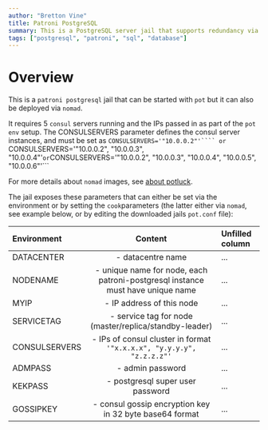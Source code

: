 ```yaml
---
author: "Bretton Vine"
title: Patroni PostgreSQL
summary: This is a PostgreSQL server jail that supports redundancy via Patroni.
tags: ["postgresql", "patroni", "sql", "database"]
---
```


# Overview

This is a ```patroni postgresql``` jail that can be started with ```pot``` but it can also be deployed via ```nomad```.

It requires 5 ```consul``` servers running and the IPs passed in as part of the ```pot env``` setup. The CONSULSERVERS parameter defines the consul server instances, and must be set as ```CONSULSERVERS='"10.0.0.2"'```` or ```CONSULSERVERS='"10.0.0.2", "10.0.0.3", "10.0.0.4"'``` or ```CONSULSERVERS='"10.0.0.2", "10.0.0.3", "10.0.0.4", "10.0.0.5", "10.0.0.6"'```

For more details about ```nomad``` images, see [about potluck](https://potluck.honeyguide.net/micro/about-potluck/).

The jail exposes these parameters that can either be set via the environment or by setting the ```cook```parameters (the latter either via ```nomad```, see example below, or by editing the downloaded jails ```pot.conf``` file):

| Environment   | Content    | Unfilled column    |
| :----------   | :----------------: | :-----------|
| DATACENTER    | - datacentre name                                                               | ...    |
| NODENAME      | - unique name for node, each patroni-postgresql instance must have unique name  | ...    |
| MYIP          | - IP address of this node                                                       | ...    |
| SERVICETAG    | - service tag for node (master/replica/standby-leader)                          | ...    |
| CONSULSERVERS | - IPs of consul cluster in format ```'"x.x.x.x", "y.y.y.y", "z.z.z.z"'```       | ...    |
| ADMPASS       | - admin password                                                                | ...    |
| KEKPASS       | - postgresql super user password                                                | ...    |
| GOSSIPKEY     | - consul gossip encryption key in 32 byte base64 format                         | ...    |
